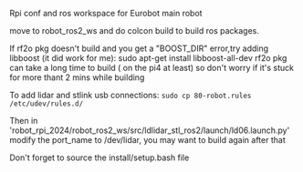 
Rpi conf and ros workspace for Eurobot main robot

move to robot_ros2_ws and do colcon build to build ros packages.

If rf2o pkg doesn't build and you get a "BOOST_DIR" error,try adding libboost (it did work for me): sudo apt-get install libboost-all-dev
rf2o pkg can take a long time to build ( on the pi4 at least) so don't worry if it's stuck for more thant 2 mins while building

To add lidar and stlink usb connections:
```sudo cp 80-robot.rules /etc/udev/rules.d/```

Then in 'robot_rpi_2024/robot_ros2_ws/src/ldlidar_stl_ros2/launch/ld06.launch.py' modify the port_name to /dev/lidar, you may want to build again after that

Don't forget to source the install/setup.bash file
